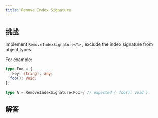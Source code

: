 ```yaml
---
title: Remove Index Signature
---
```


## 挑战

Implement `RemoveIndexSignature<T>` , exclude the index signature from object types.

For example:

```ts
type Foo = {
  [key: string]: any;
  foo(): void;
};

type A = RemoveIndexSignature<Foo>; // expected { foo(): void }
```

## 解答
